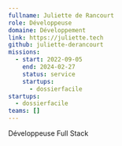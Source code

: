 ```yaml
---
fullname: Juliette de Rancourt
role: Développeuse
domaine: Développement
link: https://juliette.tech
github: juliette-derancourt
missions:
  - start: 2022-09-05
    end: 2024-02-27
    status: service
    startups:
      - dossierfacile
startups:
  - dossierfacile
teams: []
---
```

Développeuse Full Stack
